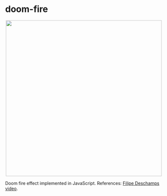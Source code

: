 # doom-fire

<p align="center">
  <img src="hhttps://github.com/dbastosdev/doom-fire/blob/main/fire.png" width="500"/>
</p>

Doom fire effect implemented in JavaScript. 
References: [Filipe Deschamps video](https://www.youtube.com/watch?v=fxm8cadCqbs&t=2s).
